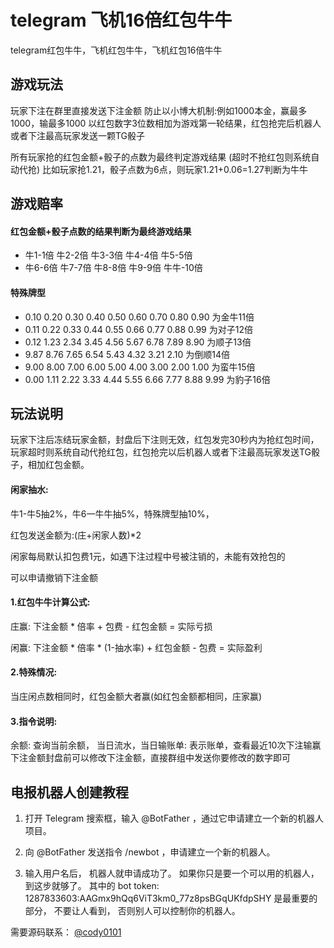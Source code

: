 # telegram 飞机16倍红包牛牛

telegram红包牛牛，飞机红包牛牛，飞机红包16倍牛牛



## 游戏玩法

玩家下注在群里直接发送下注金额
防止以小博大机制:例如1000本金，赢最多1000，输最多1000
以红包数字3位数相加为游戏第一轮结果，红包抢完后机器人或者下注最高玩家发送一颗TG骰子

所有玩家抢的红包金额+骰子的点数为最终判定游戏结果
(超时不抢红包则系统自动代抢)
比如玩家抢1.21，骰子点数为6点，则玩家1.21+0.06=1.27判断为牛牛

## 游戏赔率

#### 红包金额+骰子点数的结果判断为最终游戏结果

- 牛1-1倍 牛2-2倍 牛3-3倍 牛4-4倍 牛5-5倍
- 牛6-6倍 牛7-7倍 牛8-8倍 牛9-9倍 牛牛-10倍


#### 特殊牌型

- 0.10 0.20 0.30 0.40 0.50 0.60 0.70 0.80 0.90 为金牛11倍
- 0.11 0.22 0.33 0.44 0.55 0.66 0.77 0.88 0.99 为对子12倍
- 0.12 1.23 2.34 3.45 4.56 5.67 6.78 7.89 8.90 为顺子13倍
- 9.87 8.76 7.65 6.54 5.43 4.32 3.21 2.10 为倒顺14倍
- 9.00 8.00 7.00 6.00 5.00 4.00 3.00 2.00 1.00 为蛮牛15倍
- 0.00 1.11 2.22 3.33 4.44 5.55 6.66 7.77 8.88 9.99 为豹子16倍

## 玩法说明

玩家下注后冻结玩家金额，封盘后下注则无效，红包发完30秒内为抢红包时间，玩家超时则系统自动代抢红包，红包抢完以后机器人或者下注最高玩家发送TG骰子，相加红包金额。


#### 闲家抽水:

牛1-牛5抽2%，牛6一牛牛抽5%，特殊牌型抽10%，

红包发送金额为:(庄+闲家人数)*2

闲家每局默认扣包费1元，如遇下注过程中号被注销的，未能有效抢包的

可以申请撤销下注金额


#### 1.红包牛牛计算公式:

庄赢: 下注金额 * 倍率 + 包费 -  红包金额 = 实际亏损

闲赢: 下注金额 * 倍率 * (1-抽水率) + 红包金额 - 包费 = 实际盈利

#### 2.特殊情况:

当庄闲点数相同时，红包金额大者赢(如红包金额都相同，庄家赢)

#### 3.指令说明:

余额: 查询当前余额， 当日流水，当日输账单: 表示账单，查看最近10次下注输赢 下注金额封盘前可以修改下注金额，直接群组中发送你要修改的数字即可


## 电报机器人创建教程

1. 打开 Telegram 搜索框，输入 @BotFather ，通过它申请建立一个新的机器人项目。

2. 向 @BotFather 发送指令 /newbot ，申请建立一个新的机器人。

3. 输入用户名后， 机器人就申请成功了。 如果你只是要一个可以用的机器人， 到这步就够了。 其中的 bot token: 1287833603:AAGmx9hQq6ViT3km0_77z8psBGqUKfdpSHY 是最重要的部分， 不要让人看到， 否则别人可以控制你的机器人。

需要源码联系： [@cody0101](https://t.me/cody0101) 
